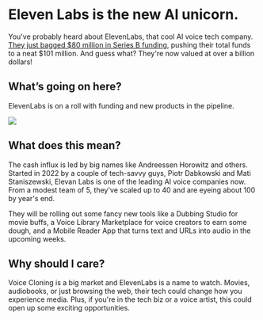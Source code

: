 # Eleven Labs is the new AI unicorn.

You've probably heard about ElevenLabs, that cool AI voice tech company. [They just bagged $80 million in Series B funding](https://elevenlabs.io/blog/series-b/?utm_source=bensbites\&utm_medium=referral\&utm_campaign=eleven-labs-is-the-new-ai-unicorn), pushing their total funds to a neat $101 million. And guess what? They're now valued at over a billion dollars!

## What’s going on here?

ElevenLabs is on a roll with funding and new products in the pipeline.

![](https://media.beehiiv.com/cdn-cgi/image/fit=scale-down,format=auto,onerror=redirect,quality=80/uploads/asset/file/b291482d-4cd6-4346-b69b-438ec016b6fd/image.png?t=1705927955)

## What does this mean?

The cash influx is led by big names like Andreessen Horowitz and others. Started in 2022 by a couple of tech-savvy guys, Piotr Dabkowski and Mati Staniszewski, Elevan Labs is one of the leading AI voice companies now. From a modest team of 5, they've scaled up to 40 and are eyeing about 100 by year's end.

They will be rolling out some fancy new tools like a Dubbing Studio for movie buffs, a Voice Library Marketplace for voice creators to earn some dough, and a Mobile Reader App that turns text and URLs into audio in the upcoming weeks.

## Why should I care?

Voice Cloning is a big market and ElevenLabs is a name to watch. Movies, audiobooks, or just browsing the web, their tech could change how you experience media. Plus, if you're in the tech biz or a voice artist, this could open up some exciting opportunities.
